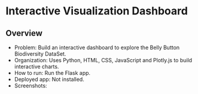 # Interactive Visualization Dashboard
## Overview
- Problem: Build an interactive dashboard to explore the Belly Button Biodiversity DataSet.
- Organization: Uses Python, HTML, CSS, JavaScript and Plotly.js to build interactive charts.
- How to run: Run the Flask app.
- Deployed app: Not installed.
- Screenshots:

